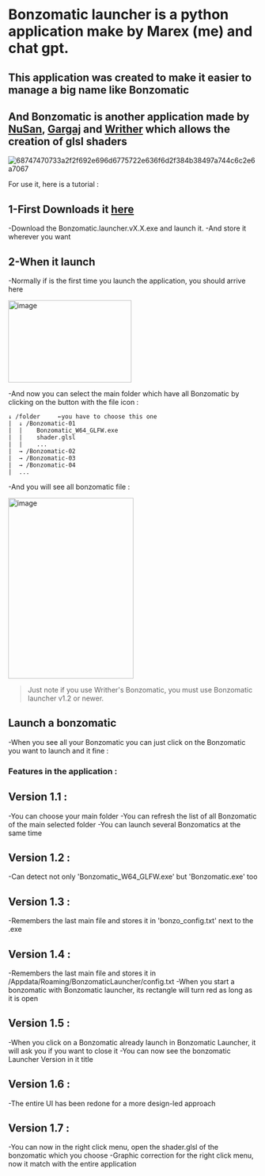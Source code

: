 # Bonzomatic launcher is a python application make by Marex (me) and chat gpt.

## This application was created to make it easier to manage a big name like Bonzomatic
  ## And Bonzomatic is another application made by [NuSan](https://github.com/TheNuSan/Bonzomatic), [Gargaj](https://github.com/Gargaj/Bonzomatic) and [Writher](https://github.com/wrightwriter/Bonzomatic-Compute) which allows the creation of glsl shaders

![68747470733a2f2f692e696d6775722e636f6d2f384b38497a744c6c2e6a7067](https://github.com/user-attachments/assets/8966bca1-a61a-4c61-8818-bc333f2b4ea0)

For use it, here is a tutorial :

## 1-First Downloads it [here](https://github.com/marexisme/Bonzomatic-launcher/releases)

 -Download the Bonzomatic.launcher.vX.X.exe and launch it.
 -And store it wherever you want

## 2-When it launch

  -Normally if is the first time you launch the application, you should arrive here
  
  <img width="249" height="166" alt="image" src="https://github.com/user-attachments/assets/ce215f34-5790-4c79-afda-f00af1d8d0b9" />

  -And now you can select the main folder which have all Bonzomatic by clicking on the button with the file icon : 
  
   ```
   ↓ /folder     ←you have to choose this one
   |  ↓ /Bonzomatic-01
   |  |    Bonzomatic_W64_GLFW.exe
   |  |    shader.glsl
   |  |    ...
   |  → /Bonzomatic-02
   |  → /Bonzomatic-03
   |  → /Bonzomatic-04
   |  ...
  ```
  -And you will see all bonzomatic file :

  <img width="253" height="365" alt="image" src="https://github.com/user-attachments/assets/166fa9e7-7873-48c5-a5bf-8630a3d01a45" />

  > Just note if you use Writher's Bonzomatic, you must use Bonzomatic launcher v1.2 or newer.

## Launch a bonzomatic

  -When you see all your Bonzomatic you can just click on the Bonzomatic you want to launch and it fine :


### Features in the application :
## Version 1.1 :
  
  -You can choose your main folder
  -You can refresh the list of all Bonzomatic of the main selected folder
  -You can launch several Bonzomatics at the same time
  

## Version 1.2 :

-Can detect not only 'Bonzomatic_W64_GLFW.exe' but 'Bonzomatic.exe' too


## Version 1.3 :

-Remembers the last main file and stores it in 'bonzo_config.txt' next to the .exe


## Version 1.4 :

-Remembers the last main file and stores it in /Appdata/Roaming/BonzomaticLauncher/config.txt
-When you start a bonzomatic with Bonzomatic launcher, its rectangle will turn red as long as it is open

## Version 1.5 :

-When you click on a Bonzomatic already launch in Bonzomatic Launcher, it will ask you if you want to close it
-You can now see the bonzomatic Launcher Version in it title

## Version 1.6 :

-The entire UI has been redone for a more design-led approach

## Version 1.7 :

-You can now in the right click menu, open the shader.glsl of the bonzomatic which you choose
-Graphic correction for the right click menu, now it match with the entire application
